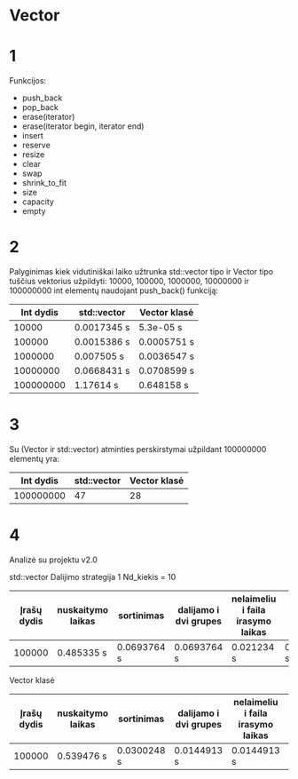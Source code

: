 # Vector

# 1

Funkcijos:
* push_back
* pop_back
* erase(iterator)
* erase(iterator begin, iterator end)
* insert 
* reserve
* resize
* clear
* swap
* shrink_to_fit
* size
* capacity
* empty





# 2

Palyginimas kiek vidutiniškai laiko užtrunka  std::vector tipo ir Vector tipo tuščius vektorius užpildyti: 10000, 100000, 1000000, 10000000 ir 100000000 int elementų naudojant push_back() funkciją:

|Int dydis | std::vector | Vector klasė |
|--------- |---------- |---------- |
|10000 | 0.0017345 s | 5.3e-05 s |
|100000 | 0.0015386 s | 0.0005751 s |
|1000000 | 0.007505 s | 0.0036547 s |
|10000000 | 0.0668431 s | 0.0708599 s |
|100000000 | 1.17614 s | 0.648158 s |

# 3

Su (Vector ir std::vector) atminties perskirstymai užpildant 100000000 elementų yra:

|Int dydis | std::vector | Vector klasė |
|--------- |---------- |---------- |
|100000000 | 47 | 28 |

# 4

Analizė su projektu v2.0

std::vector
Dalijimo strategija 1
Nd_kiekis = 10

|Įrašų dydis | nuskaitymo laikas | sortinimas | dalijamo i dvi grupes | nelaimeliu i faila irasymo laikas | kieteku i faila irasymo laikas | Visas sugaištas laikas |
|------------------- |------------------- |------------------- |------------------- |------------------- |------------------- |-------------------|
|100000 | 0.485335 s | 0.0693764 s | 0.0693764 s| 0.021234 s | 0.0598782 s | 0.0605444 s | 0.0605444 s |

Vector klasė

|Įrašų dydis | nuskaitymo laikas | sortinimas | dalijamo i dvi grupes | nelaimeliu i faila irasymo laikas | kieteku i faila irasymo laikas | Visas sugaištas laikas |
|------------------- |------------------- |------------------- |------------------- |------------------- |------------------- |-------------------|
|100000 | 0.539476 s | 0.0300248 s | 0.0144913 s| 0.0144913 s | 0.0546558 s | 0.0554882 s | 0.712865 s |





















